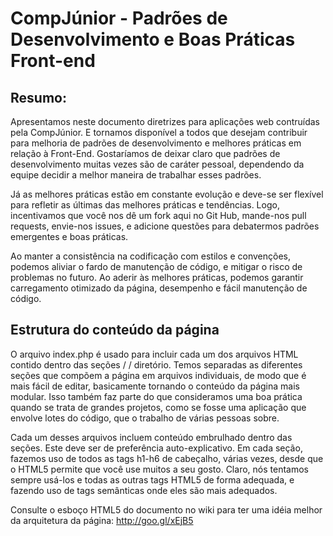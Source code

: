 #  CompJúnior - Padrões de Desenvolvimento e Boas Práticas Front-end


## Resumo:

Apresentamos neste documento diretrizes para aplicações web contruídas pela CompJúnior. E tornamos disponível a todos que desejam contribuir para melhoria de padrões de desenvolvimento e melhores práticas em relação à Front-End.
Gostaríamos de deixar claro que padrões de desenvolvimento muitas vezes são de caráter pessoal, dependendo da equipe decidir a melhor maneira de trabalhar esses padrões.

Já as melhores práticas estão em constante evolução e deve-se ser flexível para refletir as últimas das melhores práticas e tendências. Logo, incentivamos que você nos dê um fork aqui no Git Hub, mande-nos pull requests, envie-nos issues, e adicione questões para debatermos padrões emergentes e boas práticas.

Ao manter a consistência na codificação com estilos e convenções, podemos aliviar o fardo de manutenção de código, e mitigar o risco de problemas no futuro. Ao aderir às melhores práticas, podemos garantir carregamento otimizado da página, desempenho e fácil manutenção de código.




## Estrutura do conteúdo da página

O arquivo index.php é usado para incluir cada um dos arquivos HTML contido dentro das seções / / diretório. Temos separadas as diferentes seções que compõem a página em arquivos individuais, de modo que é mais fácil de editar, basicamente tornando o conteúdo da página mais modular. Isso também faz parte do que consideramos uma boa prática quando se trata de grandes projetos, como se fosse uma aplicação que envolve lotes do código, que o trabalho de várias pessoas sobre.

Cada um desses arquivos incluem conteúdo embrulhado dentro das seções. Este deve ser de preferência auto-explicativo. Em cada seção, fazemos uso de todos as tags h1-h6 de cabeçalho, várias vezes, desde que o HTML5 permite que você use muitos a seu gosto. Claro, nós tentamos sempre usá-los e todas as outras tags HTML5 de forma adequada, e fazendo uso de tags semânticas onde eles são mais adequados.

Consulte o esboço HTML5 do documento no wiki para ter uma idéia melhor da arquitetura da página: http://goo.gl/xEjB5
